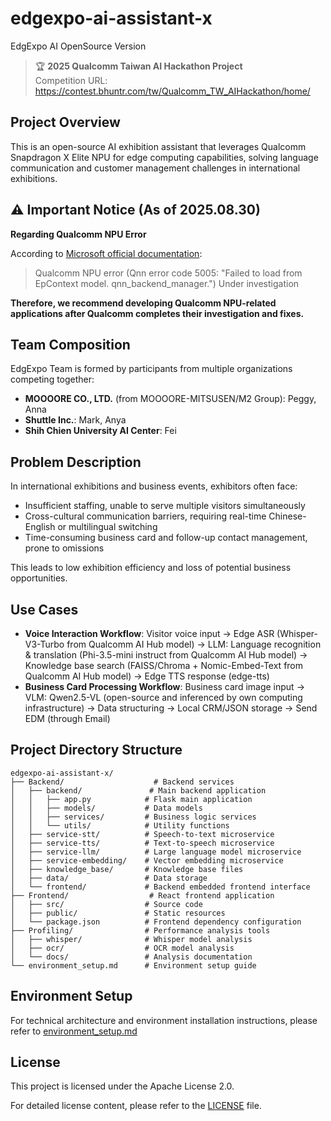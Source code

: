 # edgexpo-ai-assistant-x
EdgExpo AI OpenSource Version

> 🏆 **2025 Qualcomm Taiwan AI Hackathon Project**  
> Competition URL: https://contest.bhuntr.com/tw/Qualcomm_TW_AIHackathon/home/

## Project Overview

This is an open-source AI exhibition assistant that leverages Qualcomm Snapdragon X Elite NPU for edge computing capabilities, solving language communication and customer management challenges in international exhibitions.

## ⚠️ Important Notice (As of 2025.08.30)

**Regarding Qualcomm NPU Error**

According to [Microsoft official documentation](https://learn.microsoft.com/en-us/azure/ai-foundry/foundry-local/reference/reference-best-practice):

> Qualcomm NPU error (Qnn error code 5005: "Failed to load from EpContext model. qnn_backend_manager.") Under investigation

**Therefore, we recommend developing Qualcomm NPU-related applications after Qualcomm completes their investigation and fixes.**

## Team Composition

EdgExpo Team is formed by participants from multiple organizations competing together:
- **MOOOORE CO., LTD.** (from MOOOORE-MITSUSEN/M2 Group): Peggy, Anna
- **Shuttle Inc.**: Mark, Anya  
- **Shih Chien University AI Center**: Fei

## Problem Description

In international exhibitions and business events, exhibitors often face:

- Insufficient staffing, unable to serve multiple visitors simultaneously
- Cross-cultural communication barriers, requiring real-time Chinese-English or multilingual switching
- Time-consuming business card and follow-up contact management, prone to omissions

This leads to low exhibition efficiency and loss of potential business opportunities.

## Use Cases

- **Voice Interaction Workflow**: Visitor voice input → Edge ASR (Whisper-V3-Turbo from Qualcomm AI Hub model) → LLM: Language recognition & translation (Phi-3.5-mini instruct from Qualcomm AI Hub model) → Knowledge base search (FAISS/Chroma + Nomic-Embed-Text from Qualcomm AI Hub model) → Edge TTS response (edge-tts)
- **Business Card Processing Workflow**: Business card image input → VLM: Qwen2.5-VL (open-source and inferenced by own computing infrastructure) → Data structuring → Local CRM/JSON storage → Send EDM (through Email)

## Project Directory Structure

```
edgexpo-ai-assistant-x/
├── Backend/                    # Backend services
│   ├── backend/               # Main backend application
│   │   ├── app.py            # Flask main application
│   │   ├── models/           # Data models
│   │   ├── services/         # Business logic services
│   │   └── utils/            # Utility functions
│   ├── service-stt/          # Speech-to-text microservice
│   ├── service-tts/          # Text-to-speech microservice  
│   ├── service-llm/          # Large language model microservice
│   ├── service-embedding/    # Vector embedding microservice
│   ├── knowledge_base/       # Knowledge base files
│   ├── data/                 # Data storage
│   └── frontend/             # Backend embedded frontend interface
├── Frontend/                  # React frontend application
│   ├── src/                  # Source code
│   ├── public/               # Static resources
│   └── package.json          # Frontend dependency configuration
├── Profiling/                # Performance analysis tools
│   ├── whisper/              # Whisper model analysis
│   ├── ocr/                  # OCR model analysis
│   └── docs/                 # Analysis documentation
└── environment_setup.md      # Environment setup guide
```

## Environment Setup

For technical architecture and environment installation instructions, please refer to [environment_setup.md](environment_setup.md)

## License

This project is licensed under the Apache License 2.0.

For detailed license content, please refer to the [LICENSE](LICENSE) file.
